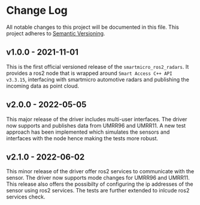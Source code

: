 # Change Log
All notable changes to this project will be documented in this file. This project adheres to [Semantic Versioning](http://semver.org/).
 
## v1.0.0 - 2021-11-01

This is the first official versioned release of the `smartmicro_ros2_radars`. It provides a ros2 node that is wrapped around `Smart Access C++ API v3.3.15`, interfacing with smartmicro automotive radars and publishing the incoming data as point cloud.

## v2.0.0 - 2022-05-05

This major release of the driver includes multi-user interfaces. The driver now supports and publishes data from UMRR96 and UMRR11.
A new test approach has been implemented which simulates the sensors and interfaces with the node hence making the tests more robust.

## v2.1.0 - 2022-06-02

This minor release of the driver offer ros2 services to communicate with the sensor. The driver now supports mode changes for UMRR96 and UMRR11.
This release also offers the possibilty of configuring the ip addresses of the sensor using ros2 services. The tests are further extended to inlcude ros2 services check.